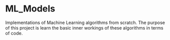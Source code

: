# ML_Models
 Implementations of Machine Learning algorithms from scratch. The purpose of this project is learn the basic inner workings of these algorithms in terms of code.
